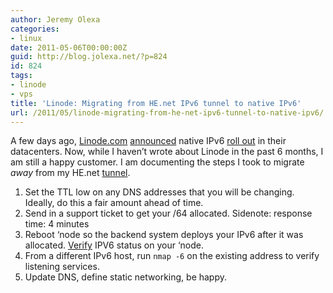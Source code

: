 ```yaml
---
author: Jeremy Olexa
categories:
- linux
date: 2011-05-06T00:00:00Z
guid: http://blog.jolexa.net/?p=824
id: 824
tags:
- linode
- vps
title: 'Linode: Migrating from HE.net IPv6 tunnel to native IPv6'
url: /2011/05/linode-migrating-from-he-net-ipv6-tunnel-to-native-ipv6/
---
```


A few days ago, [Linode.com][1] [announced][2] native IPv6 [roll out][3] in their datacenters. Now, while I haven&#8217;t wrote about Linode in the past 6 months, I am still a happy customer. I am documenting the steps I took to migrate *away* from my HE.net [tunnel][4].

  1. Set the TTL low on any DNS addresses that you will be changing. Ideally, do this a fair amount ahead of time.
  2. Send in a support ticket to get your /64 allocated. Sidenote: response time: 4 minutes
  3. Reboot &#8216;node so the backend system deploys your IPv6 after it was allocated. [Verify][5] IPV6 status on your &#8216;node.
  4. From a different IPv6 host, run `nmap -6` on the existing address to verify listening services.
  5. Update DNS, define static networking, be happy.

 [1]: http://www.linode.com/index.cfm
 [2]: http://blog.linode.com/2011/05/03/linode-launches-native-ipv6-support/
 [3]: http://www.linode.com/IPv6/
 [4]: http://blog.jolexa.net/2010/04/16/gentoo-static-ipv4-ipv6-he-net-tunnel/
 [5]: http://library.linode.com/networking/ipv6